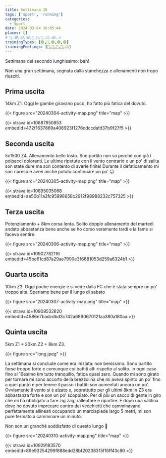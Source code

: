```yaml
---
title: Settimana 10
tags: ['sport', 'running']
categories:
  - Sport
date: 2024-03-04 16:05:44
places: []
# 🔴,🟢,🟡,😀,🙁,🫤,🙂,😐,😭,☠️
trainingTypes: [🟢,🔴,🟢,🟢,🟢]
trainingFeelings: [🫤,🙂,🫤,🙁,😐]
---
```

Settimana del secondo lunghissimo: bah!
<!--more--> 

Non una gran settimana, segnata dalla stanchezza e allenamenti non tropo riusciti.

## Prima uscita

14km Z1. Oggi le gambe giravano poco, ho fatto più fatica del dovuto.

{{< figure src="20240304-activity-map.png" title="map" >}}

{{< strava id=10887950853 embedId=472f1637869a408923f1276cdccdafd37b9f27f5 >}}

## Seconda uscita

5x1500 Z4. Allenamento bello tosto. Son partito non so perchè con già i polpacci doloranti.
Le ultime ripetute con il vento contrario e un po' di salita son state dure ma son contento di averle finite!
Durante il defaticamento mi son ripreso e avrei anche potuto continuare un po' 😛

{{< figure src="20240305-activity-map.png" title="map" >}}

{{< strava id=10895035068 embedId=ae50b11a3fc95998658c2912f98988232c757325 >}}

## Terza uscita

Potenziamento + 8km corsa lenta. Solito doppio allenamento del martedì andato abbastanza bene anche se ho corso veramente tardi e la fame si faceva sentire.

{{< figure src="20240306-activity-map.png" title="map" >}}

{{< strava id=10902782116 embedId=45be61cd87a29ae7990e3f6681053d259a6324b1 >}}

## Quarta uscita

10km Z2. Oggi poche energie e si vede dalla FC che è stata sempre un po' troppo alta.
Speriamo bene per il lungo di sabato

{{< figure src="20240307-activity-map.png" title="map" >}}

{{< strava id=10909532820 embedId=4586e7badcdbd3c742a6890670121aa380a180aa >}}

## Quinta uscita

5km Z1 + 20km Z2 + 8km Z3.

{{< figure src="long.jpeg" >}}

La settimana si conclude come era iniziata: non benissimo. Sono partito forse troppo forte e comunque coi battiti alti rispetto al solito. In ogni caso fino al 16esimo km tutto tranquillo, fatica quasi zero.
Quando mi sono girato per tornare mi sono accorto della brezzolina che mi aveva spinto un po' fino a quel punto e per tenere il passo i battiti son aumentati ancora un po'. Ovviamente il vento si è alzato e, soprattutto per gli ultimi 8km in Z3 era abbastanza forte e son un po' scoppiato. Per di più un sacco di gente in giro che mi ha obbligato a fare zig zag, rallentare e ripartire. E dopo una salitina dove ho dovuto imprecare contro dei vecchietti che camminavano perfettamente allineati occupando un marciapiede largo 5 metri, mi son pure fermato a camminare un minuto.

Non son un granchè soddisfatto di questo lungo 🤨

{{< figure src="20240310-activity-map.png" title="map" >}}

{{< strava id=10929183570 embedId=89e93254299f888edd28bf20238315f16ff43c80 >}}

